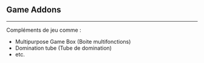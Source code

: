 ## Game Addons ##
----------
Compléments de jeu comme :
 - Multipurpose Game Box (Boite multifonctions)
 - Domination tube (Tube de domination)
 - etc.
